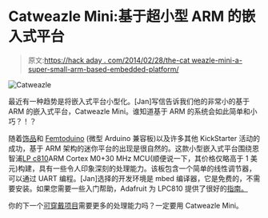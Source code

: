 # Catweazle Mini:基于超小型 ARM 的嵌入式平台

> 原文:[https://hack aday . com/2014/02/28/the-cat weazle-mini-a-super-small-arm-based-embedded-platform/](https://hackaday.com/2014/02/28/the-catweazle-mini-a-super-small-arm-based-embedded-platform/)

![Catweazle](../Images/4882817e49283bd957ae910d2a741241.png)

最近有一种趋势是将嵌入式平台小型化。[Jan]写信告诉我们他的非常小的基于 ARM 的嵌入式平台，Catweazle Mini。谁知道基于 ARM 的系统会如此简单和小巧？！？

随着[饰品](http://www.adafruit.com/products/1501)和 [Femtoduino](http://hackaday.com/2011/02/21/ultrasmall-arduino/) (微型 Arduino 兼容板)以及许多其他 KickStarter 活动的成功，基于 ARM 架构的迷你平台的出现是很自然的。这款小型嵌入式平台围绕恩智浦[LP c810](http://www.nxp.com/products/microcontrollers/cortex_m0_m0/lpc800/LPC810M021FN8.html)ARM Cortex M0+30 MHz MCU(顺便说一下，其价格仅略高于 1 美元)构建，具有一些令人印象深刻的处理能力。该板包含一个简单的线性调节器，可以通过 UART 编程。[Jan]选择的开发环境是 mbed 编译器，它是免费的，不需要安装。如果您需要一些入门帮助，Adafruit 为 LPC810 提供了很好的[指南。](http://learn.adafruit.com/getting-started-with-the-lpc810/introduction)

你的下一个[可穿戴项目](http://hackaday.com/2014/02/17/make-your-own-smart-watch/)需要更多的处理能力吗？一定要用 Catweazle Mini。